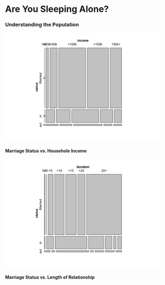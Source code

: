 <h1>Are You Sleeping Alone?</h1>
<h3>Understanding the Population</h3>
<img src = "./img/mosaic_marriage_income.png">
<h4>Marriage Status vs. Househole Income</h4>
<img src = "./img/mosaic_status_duration.png">
<h4>Marriage Status vs. Length of Relationship</h4>